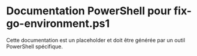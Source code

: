 # Documentation PowerShell pour fix-go-environment.ps1

Cette documentation est un placeholder et doit être générée par un outil PowerShell spécifique.
